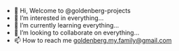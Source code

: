 - 👋 Hi, Welcome to @goldenberg-projects
- 👀 I’m interested in everything...
- 🌱 I’m currently learning everything...
- 💞️ I’m looking to collaborate on everything...
- 📫 How to reach me goldenberg.my.family@gmail.com
